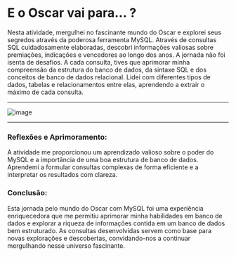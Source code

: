 # E o Oscar vai para... ?
Nesta atividade, mergulhei no fascinante mundo do Oscar e explorei seus segredos através da poderosa ferramenta MySQL. Através de consultas SQL cuidadosamente elaboradas, descobri informações valiosas sobre premiações, indicações e vencedores ao longo dos anos.
A jornada não foi isenta de desafios. A cada consulta, tives que aprimorar minha compreensão da estrutura do banco de dados, da sintaxe SQL e dos conceitos de banco de dados relacional. Lidei com diferentes tipos de dados, tabelas e relacionamentos entre elas, aprendendo a extrair o máximo de cada consulta.

------------


![image](https://github.com/Kauadoloress/missaoMomentoSQL/assets/108621029/79dc34f1-03a5-4b4f-8148-c14b0dcae96c)

------------


### Reflexões e Aprimoramento:
A atividade me proporcionou um aprendizado valioso sobre o poder do MySQL e a importância de uma boa estrutura de banco de dados. Aprendemi a formular consultas complexas de forma eficiente e a interpretar os resultados com clareza.
### Conclusão:
Esta jornada pelo mundo do Oscar com MySQL foi uma experiência enriquecedora que me permitiu aprimorar minha habilidades em banco de dados e explorar a riqueza de informações contida em um banco de dados bem estruturado. As consultas desenvolvidas servem como base para novas explorações e descobertas, convidando-nos a continuar mergulhando nesse universo fascinante.
